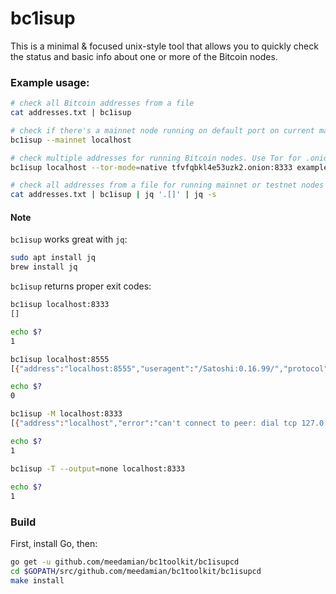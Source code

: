 bc1isup
=======

This is a minimal & focused unix-style tool that allows you to quickly check the status and basic info about one or more of the Bitcoin nodes.  

### Example usage:

```bash
# check all Bitcoin addresses from a file
cat addresses.txt | bc1isup

# check if there's a mainnet node running on default port on current machine
bc1isup --mainnet localhost

# check multiple addresses for running Bitcoin nodes. Use Tor for .onion addresses only
bc1isup localhost --tor-mode=native tfvfqbkl4e53uzk2.onion:8333 example.com 192.168.1.201:18333

# check all addresses from a file for running mainnet or testnet nodes and aggregate results into one flat JSON array 
cat addresses.txt | bc1isup | jq '.[]' | jq -s
```

#### Note

`bc1isup` works great with `jq`:

```bash
sudo apt install jq
brew install jq
```

`bc1isup` returns proper exit codes:
```bash
bc1isup localhost:8333
[]

echo $?
1

bc1isup localhost:8555
[{"address":"localhost:8555","useragent":"/Satoshi:0.16.99/","protocol":70015,"lastblock":534397,"testnet":false}]

echo $?
0

bc1isup -M localhost:8333
[{"address":"localhost","error":"can't connect to peer: dial tcp 127.0.0.1:8333: connect: connection refused"}]

echo $?
1

bc1isup -T --output=none localhost:8333
 
echo $?
1
```

### Build

First, install Go, then:

```bash
go get -u github.com/meedamian/bc1toolkit/bc1isupcd
cd $GOPATH/src/github.com/meedamian/bc1toolkit/bc1isupcd
make install
```
